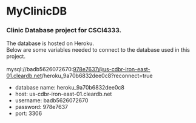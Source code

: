 # MyClinicDB
<h3> Clinic Database project for CSCI4333.</h3>

The database is hosted on Heroku. <br>
Below are some variables needed to connect to the database used in this project. <br><br>
mysql://badb5626072670:978e7637@us-cdbr-iron-east-01.cleardb.net/heroku_9a70b6832dee0c8?reconnect=true
<ul>
  <li> database name: 	heroku_9a70b6832dee0c8</li>
  <li>host: us-cdbr-iron-east-01.cleardb.net</li>
  <li>username: badb5626072670</li>
  <li>password: 978e7637</li>
  <li>port: 3306</li>

</ul>
